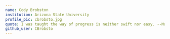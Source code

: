 ```yaml
---
name: Cody Brobston
institution: Arizona State University
profile_pic: cbrobsto.jpg
quote: I was taught the way of progress is neither swift nor easy. --Marie Curie
github_user: CBrobsto
---
```

